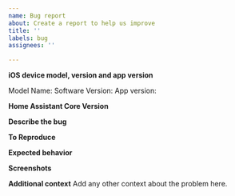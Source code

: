 ```yaml
---
name: Bug report
about: Create a report to help us improve
title: ''
labels: bug
assignees: ''

---
```


<!-- Please READ THIS FIRST
If your issue relates to something not looking right on Home Assistant within the Companion App, please check if the error is present in Safari on iOS too. If the issue is also seen in Safari, please open an issue on the frontend repo (https://github.com/home-assistant/frontend/issues/new?labels=bug&template=BUG_REPORT.md) instead -->

**iOS device model, version and app version**
<!-- Please include your device 'Model Name' and 'Software Version' as listed in iOS Settings>General>About. Please also give the app version listed beneath "Home Assistant Companion" in the App Configuration>About menu within the app, please include the number in brackets -->

Model Name:
Software Version: 
App version: 

**Home Assistant Core Version**
<!-- Please give the version number of Home Assistant Core you are running -->

**Describe the bug**

**To Reproduce**

**Expected behavior**

**Screenshots**
<!-- If applicable, add screenshots to help explain your problem. -->

**Additional context**
Add any other context about the problem here.
